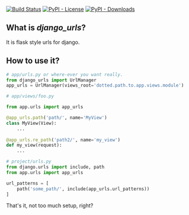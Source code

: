 [![Build Status](https://travis-ci.com/isik-kaplan/django_urls.svg?branch=master)](https://travis-ci.com/isik-kaplan/django_urls)
[![PyPI - License](https://img.shields.io/pypi/l/django-urls.svg)](https://pypi.org/project/django-urls/)
[![PyPI - Downloads](https://img.shields.io/pypi/dm/django-urls.svg)](https://pypi.org/project/django-urls/)
 
## What is *django_urls*?

It is flask style urls for django. 

## How to use it?

````python
# app/urls.py or where-ever you want really.
from django_urls import UrlManager
app_urls = UrlManager(views_root='dotted.path.to.app.views.module')
````

````python
# app/views/foo.py

from app.urls import app_urls

@app_urls.path('path/', name='MyView')
class MyView(View):
    ...
    
@app_urls.re_path('path2/', name='my_view')
def my_view(request):
    ...    
````

````python
# project/urls.py
from django.urls import include, path
from app.urls import app_urls

url_patterns = [
    path('some_path/', include(app_urls.url_patterns))
]
````


That's it, not too much setup, right?
